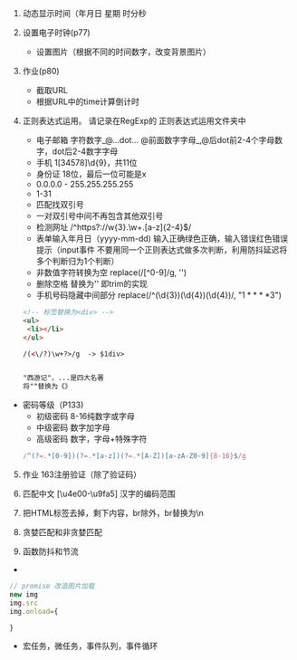 
1. 动态显示时间（年月日 星期 时分秒

2. 设置电子时钟(p77)
    * 设置图片（根据不同的时间数字，改变背景图片）


3. 作业(p80)
    * 截取URL
    * 根据URL中的time计算倒计时


4. 正则表达式运用。 请记录在RegExp的 正则表达式运用文件夹中
    * 电子邮箱 字符数字_@...dot...  @前面数字字母_,@后dot前2-4个字母数字，dot后2-4数字字母
    * 手机 1[34578]\d{9}，共11位
    * 身份证 18位，最后一位可能是x
    * 0.0.0.0 - 255.255.255.255
    * 1-31
    * 匹配找双引号
    * 一对双引号中间不再包含其他双引号
    * 检测网址   /^https?:\/\/w{3}\.\w+\.[a-z]{2-4}$/
    * 表单输入年月日（yyyy-mm-dd)  输入正确绿色正确，输入错误红色错误提示（input事件 不要用同一个正则表达式做多次判断，利用防抖延迟将多个判断归为1个判断）
    * 非数值字符转换为空   replace(/[^0-9]/g, '')
    * 删除空格 替换为''  即trim的实现
    * 手机号码隐藏中间部分 replace(/^(\d{3})(\d{4})(\d{4})/, "$1****$3")
    
    ```html
    <!-- 标签替换为<div> -->
    <ul>
     <li></li>
    </ul>

    /(<\/?)\w+?>/g  -> $1div>

    
    "西游记"，...是四大名著
    将""替换为《》
    ```
* 密码等级（P133)
    * 初级密码 8-16纯数字或字母
  * 中级密码 数字加字母
  * 高级密码 数字，字母+特殊字符
  ```js
  /^(?=.*[0-9])(?=.*[a-z])(?=.*[A-Z])[a-zA-Z0-9]{8-16}$/g
  ```

5. 作业 163注册验证（除了验证码）
  
  
6. 匹配中文  [\u4e00-\u9fa5] 汉字的编码范围

7. 把HTML标签去掉，剩下内容，br除外，br替换为\n

5. 贪婪匹配和非贪婪匹配



5. 函数防抖和节流


* 
```js
// promise 改造图片加载
new img
img.src
img.onload={

}
```

* 宏任务，微任务，事件队列，事件循环
